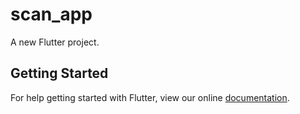 # scan_app

A new Flutter project.

## Getting Started

For help getting started with Flutter, view our online
[documentation](https://flutter.io/).
